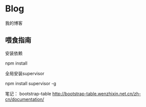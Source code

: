 # Blog
我的博客

## 喂食指南
安装依赖

npm install

全局安装supervisor

npm install supervisor -g



笔记：
bootstrap-table  http://bootstrap-table.wenzhixin.net.cn/zh-cn/documentation/




